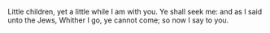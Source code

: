 Little children, yet a little while I am with you. Ye shall seek me: and as I said unto the Jews, Whither I go, ye cannot come; so now I say to you.
